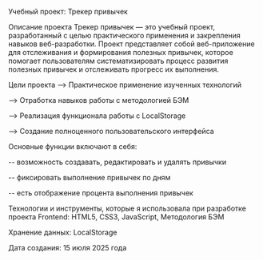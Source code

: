 Учебный проект: Трекер привычек

Описание проекта
Трекер привычек — это учебный проект, разработанный с целью практического применения и закрепления навыков веб-разработки. Проект представляет собой веб-приложение для отслеживания и формирования полезных привычек, которое помогает пользователям систематизировать процесс развития полезных привычек и отслеживать прогресс их выполнения.

Цели проекта
--> Практическое применение изученных технологий

--> Отработка навыков работы с методологией БЭМ

--> Реализация функционала работы с LocalStorage

--> Создание полноценного пользовательского интерфейса

Основные функции включают в себя: 

-- возможность создавать, редактировать и удалять привычки

-- фиксировать выполнение привычек по дням

-- есть отображение процента выполнения привычек


Технологии и инструменты, которые я использовала при разработке проекта
Frontend: HTML5, CSS3, JavaScript, Методология БЭМ

Хранение данных: LocalStorage


Дата создания: 15 июля 2025 года
